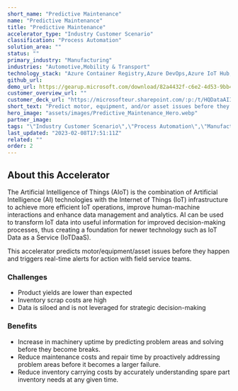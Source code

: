 ```yaml
---
short_name: "Predictive Maintenance"
name: "Predictive Maintenance"
title: "Predictive Maintenance"
accelerator_type: "Industry Customer Scenario"
classification: "Process Automation"
solution_area: ""
status: ""
primary_industry: "Manufacturing"
industries: "Automotive,Mobility & Transport"
technology_stack: "Azure Container Registry,Azure DevOps,Azure IoT Hub,Azure KeyVault,Azure Machine Learning,Azure SQL,Azure Storage,Cognitive Services,Docker,PowerBI,Python"
github_url: 
demo_url: https://gearup.microsoft.com/download/82a4432f-c6e2-4d53-9bb4-7b96c86bd7c3
customer_overview_url: ""
customer_deck_url: "https://microsofteur.sharepoint.com/:p:/t/HQDataAIIndustryTeam/EWem9s1YQExIiK6NP6-p8EwBi_PTcWn08PxdvffIao6QWg?e=z3rvvq"
short_text: "Predict motor, equipment, and/or asset issues before they happen."
hero_image: "assets/images/Predictive_Maintenance_Hero.webp"
partner_image: 
tags: "\"Industry Customer Scenario\",\"Process Automation\",\"Manufacturing\",\"Automotive\",\"Mobility & Transport\",\"Azure Container Registry\",\"Azure DevOps\",\"Azure IoT Hub\",\"Azure KeyVault\",\"Azure Machine Learning\",\"Azure SQL\",\"Azure Storage\",\"Cognitive Services\",\"Docker\",\"PowerBI\",\"Python\""
last_updated: "2023-02-08T17:51:11Z"
related: ""
order: 2
---
```

## About this Accelerator

The Artificial Intelligence of Things (AIoT) is the combination of Artificial Intelligence (AI) technologies with the Internet of Things (IoT) infrastructure to achieve more efficient IoT operations, improve human-machine interactions and enhance data management and analytics. AI can be used to transform IoT data into useful information for improved decision-making processes, thus creating a foundation for newer technology such as IoT Data as a Service (IoTDaaS).

This accelerator predicts motor/equipment/asset issues before they happen and triggers real-time alerts for action with field service teams.

### Challenges
* Product yields are lower than expected
* Inventory scrap costs are high
* Data is siloed and is not leveraged for strategic decision-making

### Benefits
* Increase in machinery uptime by predicting problem areas and solving before they become breaks.
* Reduce maintenance costs and repair time by proactively addressing problem areas before it becomes a larger failure.
* Reduce inventory carrying costs by accurately understanding spare part inventory needs at any given time.